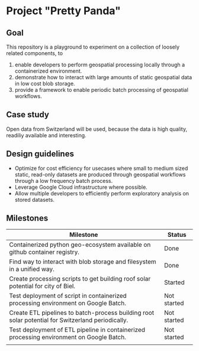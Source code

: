 # Project "Pretty Panda"

## Goal
This repository is a playground to experiment on a collection of loosely related components, to
1. enable developers to perform geospatial processing locally through a containerized environment.
2. demonstrate how to interact with large amounts of static geospatial data in low cost blob storage.
3. provide a framework to enable periodic batch processing of geospatial workflows.

## Case study
Open data from Switzerland will be used, because the data is high quality, readiliy available and interesting.

## Design guidelines
- Optimize for cost efficiency for usecases where small to medium sized static, read-only datasets are produced through geospatial workflows through a low frequency batch process.
- Leverage Google Cloud infrastructure where possible.
- Allow multiple developers to efficiently perform exploratory analysis on stored datasets.

## Milestones
| Milestone                                                                                         | Status      |
| ------------------------------------------------------------------------------------------------- | ----------- |
| Containerized python geo-ecosystem available on github container registry.                        | Done        |
| Find way to interact with blob storage and filesystem in a unified way.                           | Done        |
| Create processing scripts to get building roof solar potential for city of Biel.                  | Started     |
| Test deployment of script in containerized processing environment on Google Batch.                | Not started |
| Create ETL pipelines to batch-process building root solar potential for Switzerland periodically. | Not started |
| Test deployment of ETL pipeline in containerized processing environment on Google Batch.          | Not started |
|                                                                                                   |             |

